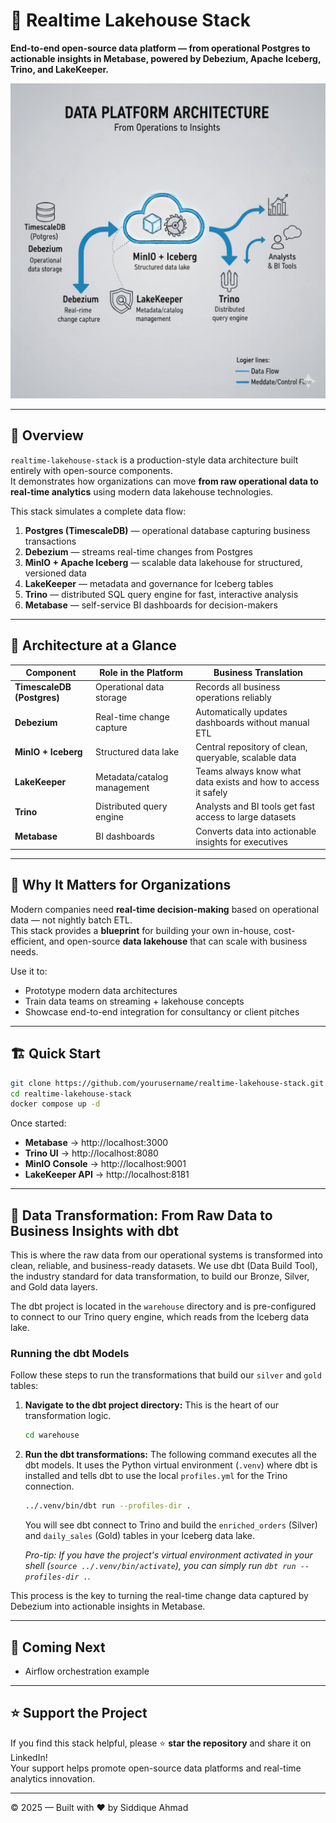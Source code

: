 # 🧊 Realtime Lakehouse Stack

**End-to-end open-source data platform — from operational Postgres to actionable insights in Metabase, powered by Debezium, Apache Iceberg, Trino, and LakeKeeper.**

![Architecture](docs/realtime-lakehouse-architecture.png)

---

## 🚀 Overview

`realtime-lakehouse-stack` is a production-style data architecture built entirely with open-source components.  
It demonstrates how organizations can move **from raw operational data to real-time analytics** using modern data lakehouse technologies.

This stack simulates a complete data flow:

1. **Postgres (TimescaleDB)** — operational database capturing business transactions
2. **Debezium** — streams real-time changes from Postgres
3. **MinIO + Apache Iceberg** — scalable data lakehouse for structured, versioned data
4. **LakeKeeper** — metadata and governance for Iceberg tables
5. **Trino** — distributed SQL query engine for fast, interactive analysis
6. **Metabase** — self-service BI dashboards for decision-makers

---

## 🧱 Architecture at a Glance

| Component | Role in the Platform | Business Translation |
|------------|----------------------|----------------------|
| **TimescaleDB (Postgres)** | Operational data storage | Records all business operations reliably |
| **Debezium** | Real-time change capture | Automatically updates dashboards without manual ETL |
| **MinIO + Iceberg** | Structured data lake | Central repository of clean, queryable, scalable data |
| **LakeKeeper** | Metadata/catalog management | Teams always know what data exists and how to access it safely |
| **Trino** | Distributed query engine | Analysts and BI tools get fast access to large datasets |
| **Metabase** | BI dashboards | Converts data into actionable insights for executives |

---

## 💼 Why It Matters for Organizations

Modern companies need **real-time decision-making** based on operational data — not nightly batch ETL.  
This stack provides a **blueprint** for building your own in-house, cost-efficient, and open-source **data lakehouse** that can scale with business needs.

Use it to:
- Prototype modern data architectures
- Train data teams on streaming + lakehouse concepts
- Showcase end-to-end integration for consultancy or client pitches

---

## 🏗️ Quick Start

```bash
git clone https://github.com/yourusername/realtime-lakehouse-stack.git
cd realtime-lakehouse-stack
docker compose up -d
```
Once started:

- **Metabase** → http://localhost:3000  
- **Trino UI** → http://localhost:8080  
- **MinIO Console** → http://localhost:9001  
- **LakeKeeper API** → http://localhost:8181  

---

## 🤖 Data Transformation: From Raw Data to Business Insights with dbt

This is where the raw data from our operational systems is transformed into clean, reliable, and business-ready datasets. We use dbt (Data Build Tool), the industry standard for data transformation, to build our Bronze, Silver, and Gold data layers.

The dbt project is located in the `warehouse` directory and is pre-configured to connect to our Trino query engine, which reads from the Iceberg data lake.

### Running the dbt Models

Follow these steps to run the transformations that build our `silver` and `gold` tables:

1.  **Navigate to the dbt project directory:**
    This is the heart of our transformation logic.
    ```bash
    cd warehouse
    ```

2.  **Run the dbt transformations:**
    The following command executes all the dbt models. It uses the Python virtual environment (`.venv`) where dbt is installed and tells dbt to use the local `profiles.yml` for the Trino connection.
    ```bash
    ../.venv/bin/dbt run --profiles-dir .
    ```
    You will see dbt connect to Trino and build the `enriched_orders` (Silver) and `daily_sales` (Gold) tables in your Iceberg data lake.

    *Pro-tip: If you have the project's virtual environment activated in your shell (`source ../.venv/bin/activate`), you can simply run `dbt run --profiles-dir .`.*

This process is the key to turning the real-time change data captured by Debezium into actionable insights in Metabase.

---

## 🧪 Coming Next

- Airflow orchestration example  

---

## ⭐ Support the Project

If you find this stack helpful, please ⭐ **star the repository** and share it on LinkedIn!  
Your support helps promote open-source data platforms and real-time analytics innovation.

---

© 2025 — Built with ❤️ by Siddique Ahmad